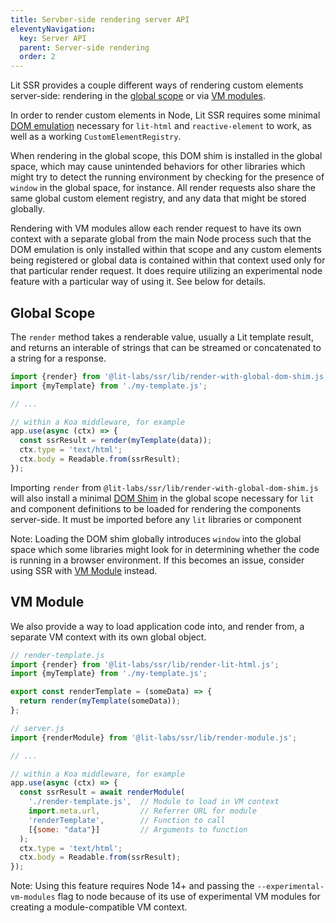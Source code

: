 ```yaml
---
title: Servber-side rendering server API
eleventyNavigation:
  key: Server API
  parent: Server-side rendering
  order: 2
---
```


Lit SSR provides a couple different ways of rendering custom elements server-side: rendering in the [global scope](#global-scope) or via [VM modules](#vm-module).

In order to render custom elements in Node, Lit SSR requires some minimal [DOM emulation]('/docs/ssr/dom-emulation') necessary for `lit-html` and `reactive-element` to work, as well as a working `CustomElementRegistry`.

When rendering in the global scope, this DOM shim is installed in the global space, which may cause unintended behaviors for other libraries which might try to detect the running environment by checking for the presence of `window` in the global space, for instance. All render requests also share the same global custom element registry, and any data that might be stored globally.

Rendering with VM modules allow each render request to have its own context with a separate global from the main Node process such that the DOM emulation is only installed within that scope and any custom elements being registered or global data is contained within that context used only for that particular render request. It does require utilizing an experimental node feature with a particular way of using it. See below for details.

## Global Scope
The `render` method takes a renderable value, usually a Lit template result, and returns an interable of strings that can be streamed or concatenated to a string for a response.

```js
import {render} from '@lit-labs/ssr/lib/render-with-global-dom-shim.js';
import {myTemplate} from './my-template.js';

// ...

// within a Koa middleware, for example
app.use(async (ctx) => {
  const ssrResult = render(myTemplate(data));
  ctx.type = 'text/html';
  ctx.body = Readable.from(ssrResult);
});
```

Importing `render` from `@lit-labs/ssr/lib/render-with-global-dom-shim.js` will also install a minimal [DOM Shim](#dom-shim) in the global scope necessary for `lit` and component definitions to be loaded for rendering the components server-side. It must be imported before any `lit` libraries or component

Note: Loading the DOM shim globally introduces `window` into the global space which some libraries might look for in determining whether the code is running in a browser environment. If this becomes an issue, consider using SSR with [VM Module](#vm-module) instead.

## VM Module
We also provide a way to load application code into, and render from, a separate VM context with its own global object.

```js
// render-template.js
import {render} from '@lit-labs/ssr/lib/render-lit-html.js';
import {myTemplate} from './my-template.js';

export const renderTemplate = (someData) => {
  return render(myTemplate(someData));
};
```

```js
// server.js
import {renderModule} from '@lit-labs/ssr/lib/render-module.js';

// ...

// within a Koa middleware, for example
app.use(async (ctx) => {
  const ssrResult = await renderModule(
    './render-template.js',  // Module to load in VM context
    import.meta.url,         // Referrer URL for module
    'renderTemplate',        // Function to call
    [{some: "data"}]         // Arguments to function
  );
  ctx.type = 'text/html';
  ctx.body = Readable.from(ssrResult);
});
```

Note: Using this feature requires Node 14+ and passing the `--experimental-vm-modules` flag to node because of its use of experimental VM modules for creating a module-compatible VM context.
